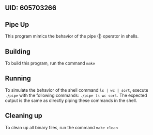 ## UID: 605703266

## Pipe Up

This program mimics the behavior of the pipe (|) operator in shells. 

## Building

To build this program, run the command `make`

## Running
To simulate the behavior of the shell command `ls | wc | sort`, execute `./pipe` with the following commands: `./pipe ls wc sort`. The expected output is the same as directly piping these commands in the shell. 

## Cleaning up
To clean up all binary files, run the command `make clean`
